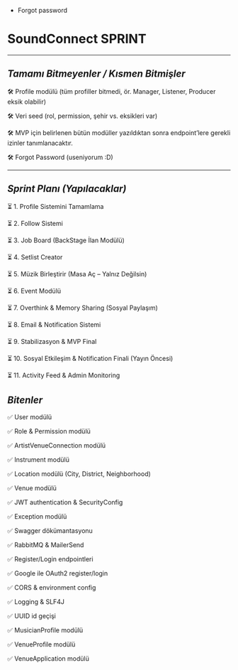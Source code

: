 

- Forgot password
# SoundConnect SPRINT




---

## *Tamamı Bitmeyenler / Kısmen Bitmişler*

🛠 Profile modülü (tüm profiller bitmedi, ör. Manager, Listener, Producer eksik olabilir)

🛠 Veri seed (rol, permission, şehir vs. eksikleri var)

🛠 MVP için belirlenen bütün modüller yazıldıktan sonra endpoint’lere gerekli izinler tanımlanacaktır.

🛠 Forgot Password (useniyorum :D)


---

## *Sprint Planı (Yapılacaklar)*

⏳ 1. Profile Sistemini Tamamlama

⏳ 2. Follow Sistemi

⏳ 3. Job Board (BackStage İlan Modülü)

⏳ 4. Setlist Creator

⏳ 5. Müzik Birleştirir (Masa Aç – Yalnız Değilsin)

⏳ 6. Event Modülü

⏳ 7. Overthink & Memory Sharing (Sosyal Paylaşım)

⏳ 8. Email & Notification Sistemi

⏳ 9. Stabilizasyon & MVP Final

⏳ 10. Sosyal Etkileşim & Notification Finali (Yayın Öncesi)

⏳ 11. Activity Feed & Admin Monitoring

## *Bitenler*

✅ User modülü

✅ Role & Permission modülü

✅ ArtistVenueConnection modülü

✅ Instrument modülü

✅ Location modülü (City, District, Neighborhood)

✅ Venue modülü

✅ JWT authentication & SecurityConfig

✅ Exception modülü

✅ Swagger dökümantasyonu

✅ RabbitMQ & MailerSend

✅ Register/Login endpointleri

✅ Google ile OAuth2 register/login

✅ CORS & environment config

✅ Logging & SLF4J

✅ UUID id geçişi

✅ MusicianProfile modülü

✅ VenueProfile modülü

✅ VenueApplication modülü